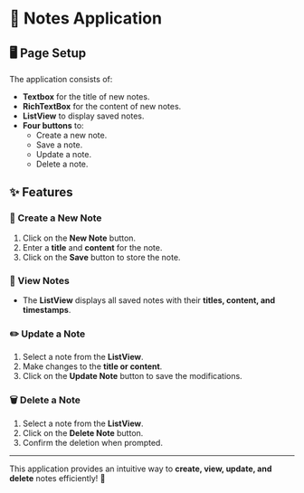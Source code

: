 # 📒 Notes Application

## 🖥️ Page Setup
The application consists of:
- **Textbox** for the title of new notes.
- **RichTextBox** for the content of new notes.
- **ListView** to display saved notes.
- **Four buttons** to:
  - Create a new note.
  - Save a note.
  - Update a note.
  - Delete a note.

## ✨ Features

### 📝 Create a New Note
1. Click on the **New Note** button.
2. Enter a **title** and **content** for the note.
3. Click on the **Save** button to store the note.

### 📂 View Notes
- The **ListView** displays all saved notes with their **titles, content, and timestamps**.

### ✏️ Update a Note
1. Select a note from the **ListView**.
2. Make changes to the **title or content**.
3. Click on the **Update Note** button to save the modifications.

### 🗑️ Delete a Note
1. Select a note from the **ListView**.
2. Click on the **Delete Note** button.
3. Confirm the deletion when prompted.

---
This application provides an intuitive way to **create, view, update, and delete** notes efficiently! 🚀

